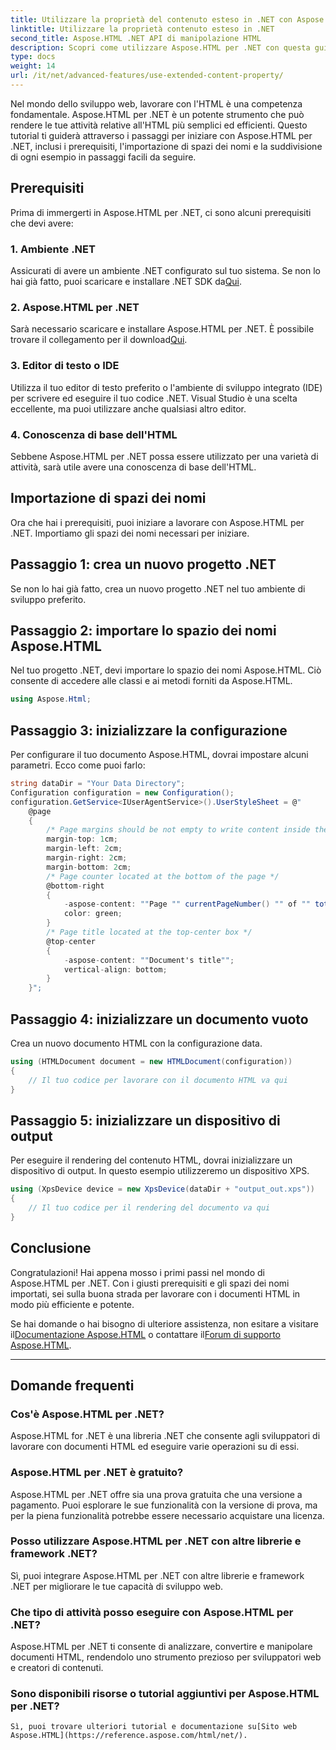 ```yaml
---
title: Utilizzare la proprietà del contenuto esteso in .NET con Aspose.HTML
linktitle: Utilizzare la proprietà contenuto esteso in .NET
second_title: Aspose.HTML .NET API di manipolazione HTML
description: Scopri come utilizzare Aspose.HTML per .NET con questa guida passo passo. Migliora le tue competenze HTML e semplifica i tuoi progetti di sviluppo web.
type: docs
weight: 14
url: /it/net/advanced-features/use-extended-content-property/
---
```


Nel mondo dello sviluppo web, lavorare con l'HTML è una competenza fondamentale. Aspose.HTML per .NET è un potente strumento che può rendere le tue attività relative all'HTML più semplici ed efficienti. Questo tutorial ti guiderà attraverso i passaggi per iniziare con Aspose.HTML per .NET, inclusi i prerequisiti, l'importazione di spazi dei nomi e la suddivisione di ogni esempio in passaggi facili da seguire.

## Prerequisiti

Prima di immergerti in Aspose.HTML per .NET, ci sono alcuni prerequisiti che devi avere:

### 1. Ambiente .NET

 Assicurati di avere un ambiente .NET configurato sul tuo sistema. Se non lo hai già fatto, puoi scaricare e installare .NET SDK da[Qui](https://releases.aspose.com/html/net/).

### 2. Aspose.HTML per .NET

 Sarà necessario scaricare e installare Aspose.HTML per .NET. È possibile trovare il collegamento per il download[Qui](https://releases.aspose.com/html/net/).

### 3. Editor di testo o IDE

Utilizza il tuo editor di testo preferito o l'ambiente di sviluppo integrato (IDE) per scrivere ed eseguire il tuo codice .NET. Visual Studio è una scelta eccellente, ma puoi utilizzare anche qualsiasi altro editor.

### 4. Conoscenza di base dell'HTML

Sebbene Aspose.HTML per .NET possa essere utilizzato per una varietà di attività, sarà utile avere una conoscenza di base dell'HTML.

## Importazione di spazi dei nomi

Ora che hai i prerequisiti, puoi iniziare a lavorare con Aspose.HTML per .NET. Importiamo gli spazi dei nomi necessari per iniziare.

## Passaggio 1: crea un nuovo progetto .NET

Se non lo hai già fatto, crea un nuovo progetto .NET nel tuo ambiente di sviluppo preferito.

## Passaggio 2: importare lo spazio dei nomi Aspose.HTML

Nel tuo progetto .NET, devi importare lo spazio dei nomi Aspose.HTML. Ciò consente di accedere alle classi e ai metodi forniti da Aspose.HTML.

```csharp
using Aspose.Html;
```

## Passaggio 3: inizializzare la configurazione

Per configurare il tuo documento Aspose.HTML, dovrai impostare alcuni parametri. Ecco come puoi farlo:

```csharp
string dataDir = "Your Data Directory";
Configuration configuration = new Configuration();
configuration.GetService<IUserAgentService>().UserStyleSheet = @"
    @page 
    {
        /* Page margins should be not empty to write content inside the margin-boxes */
        margin-top: 1cm;
        margin-left: 2cm;
        margin-right: 2cm;
        margin-bottom: 2cm;
        /* Page counter located at the bottom of the page */
        @bottom-right
        {
            -aspose-content: ""Page "" currentPageNumber() "" of "" totalPagesNumber();
            color: green;
        }
        /* Page title located at the top-center box */
        @top-center
        {
            -aspose-content: ""Document's title"";
            vertical-align: bottom;
        }    
    }";
```

## Passaggio 4: inizializzare un documento vuoto

Crea un nuovo documento HTML con la configurazione data.

```csharp
using (HTMLDocument document = new HTMLDocument(configuration))
{
    // Il tuo codice per lavorare con il documento HTML va qui
}
```

## Passaggio 5: inizializzare un dispositivo di output

Per eseguire il rendering del contenuto HTML, dovrai inizializzare un dispositivo di output. In questo esempio utilizzeremo un dispositivo XPS.

```csharp
using (XpsDevice device = new XpsDevice(dataDir + "output_out.xps"))
{
    // Il tuo codice per il rendering del documento va qui
}
```

## Conclusione

Congratulazioni! Hai appena mosso i primi passi nel mondo di Aspose.HTML per .NET. Con i giusti prerequisiti e gli spazi dei nomi importati, sei sulla buona strada per lavorare con i documenti HTML in modo più efficiente e potente.

 Se hai domande o hai bisogno di ulteriore assistenza, non esitare a visitare il[Documentazione Aspose.HTML](https://reference.aspose.com/html/net/) o contattare il[Forum di supporto Aspose.HTML](https://forum.aspose.com/).

---

## Domande frequenti

### Cos'è Aspose.HTML per .NET?
   Aspose.HTML for .NET è una libreria .NET che consente agli sviluppatori di lavorare con documenti HTML ed eseguire varie operazioni su di essi.

### Aspose.HTML per .NET è gratuito?
   Aspose.HTML per .NET offre sia una prova gratuita che una versione a pagamento. Puoi esplorare le sue funzionalità con la versione di prova, ma per la piena funzionalità potrebbe essere necessario acquistare una licenza.

### Posso utilizzare Aspose.HTML per .NET con altre librerie e framework .NET?
   Sì, puoi integrare Aspose.HTML per .NET con altre librerie e framework .NET per migliorare le tue capacità di sviluppo web.

### Che tipo di attività posso eseguire con Aspose.HTML per .NET?
   Aspose.HTML per .NET ti consente di analizzare, convertire e manipolare documenti HTML, rendendolo uno strumento prezioso per sviluppatori web e creatori di contenuti.

### Sono disponibili risorse o tutorial aggiuntivi per Aspose.HTML per .NET?
    Sì, puoi trovare ulteriori tutorial e documentazione su[Sito web Aspose.HTML](https://reference.aspose.com/html/net/).

